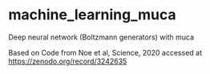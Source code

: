 # machine_learning_muca
Deep neural network (Boltzmann generators) with muca

Based on Code from Noe et al, Science, 2020 accessed at https://zenodo.org/record/3242635
